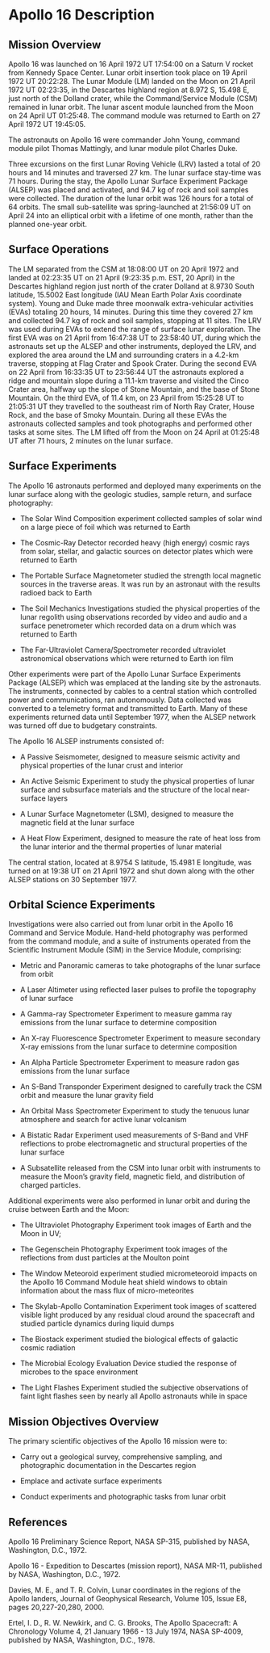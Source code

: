 # Apollo 16 Description

## Mission Overview

Apollo 16 was launched on 16 April 1972 UT 17:54:00 on a Saturn V rocket
from Kennedy Space Center. Lunar orbit insertion took place on 19 April
1972 UT 20:22:28. The Lunar Module (LM) landed on the Moon on 21 April
1972 UT 02:23:35, in the Descartes highland region at 8.972 S, 15.498 E,
just north of the Dolland crater, while the Command/Service Module (CSM)
remained in lunar orbit. The lunar ascent module launched from the Moon
on 24 April UT 01:25:48. The command module was returned to Earth on 27
April 1972 UT 19:45:05.

The astronauts on Apollo 16 were commander John Young, command module
pilot Thomas Mattingly, and lunar module pilot Charles Duke.

Three excursions on the first Lunar Roving Vehicle (LRV) lasted a total
of 20 hours and 14 minutes and traversed 27 km. The lunar surface
stay-time was 71 hours. During the stay, the Apollo Lunar Surface
Experiment Package (ALSEP) was placed and activated, and 94.7 kg of rock
and soil samples were collected. The duration of the lunar orbit was 126
hours for a total of 64 orbits. The small sub-satellite was
spring-launched at 21:56:09 UT on April 24 into an elliptical orbit with
a lifetime of one month, rather than the planned one-year orbit.

## Surface Operations

The LM separated from the CSM at 18:08:00 UT on 20 April 1972 and landed
at 02:23:35 UT on 21 April (9:23:35 p.m. EST, 20 April) in the Descartes
highland region just north of the crater Dolland at 8.9730 South
latitude, 15.5002 East longitude (IAU Mean Earth Polar Axis coordinate
system). Young and Duke made three moonwalk extra-vehicular activities
(EVAs) totaling 20 hours, 14 minutes. During this time they covered 27
km and collected 94.7 kg of rock and soil samples, stopping at 11 sites.
The LRV was used during EVAs to extend the range of surface lunar
exploration. The first EVA was on 21 April from 16:47:38 UT to 23:58:40
UT, during which the astronauts set up the ALSEP and other instruments,
deployed the LRV, and explored the area around the LM and surrounding
craters in a 4.2-km traverse, stopping at Flag Crater and Spook Crater.
During the second EVA on 22 April from 16:33:35 UT to 23:56:44 UT the
astronauts explored a ridge and mountain slope during a 11.1-km traverse
and visited the Cinco Crater area, halfway up the slope of Stone
Mountain, and the base of Stone Mountain. On the third EVA, of 11.4 km,
on 23 April from 15:25:28 UT to 21:05:31 UT they travelled to the
southeast rim of North Ray Crater, House Rock, and the base of Smoky
Mountain. During all these EVAs the astronauts collected samples and
took photographs and performed other tasks at some sites. The LM lifted
off from the Moon on 24 April at 01:25:48 UT after 71 hours, 2 minutes
on the lunar surface.

## Surface Experiments

The Apollo 16 astronauts performed and deployed many experiments on the
lunar surface along with the geologic studies, sample return, and
surface photography:

-   The Solar Wind Composition experiment collected samples of solar
    wind on a large piece of foil which was returned to Earth

-   The Cosmic-Ray Detector recorded heavy (high energy) cosmic rays
    from solar, stellar, and galactic sources on detector plates which
    were returned to Earth

-   The Portable Surface Magnetometer studied the strength local
    magnetic sources in the traverse areas. It was run by an astronaut
    with the results radioed back to Earth

-   The Soil Mechanics Investigations studied the physical properties of
    the lunar regolith using observations recorded by video and audio
    and a surface penetrometer which recorded data on a drum which was
    returned to Earth

-   The Far-Ultraviolet Camera/Spectrometer recorded ultraviolet
    astronomical observations which were returned to Earth ion film

Other experiments were part of the Apollo Lunar Surface Experiments
Package (ALSEP) which was emplaced at the landing site by the
astronauts. The instruments, connected by cables to a central station
which controlled power and communications, ran autonomously. Data
collected was converted to a telemetry format and transmitted to Earth.
Many of these experiments returned data until September 1977, when the
ALSEP network was turned off due to budgetary constraints.

The Apollo 16 ALSEP instruments consisted of:

-   A Passive Seismometer, designed to measure seismic activity and
    physical properties of the lunar crust and interior

-   An Active Seismic Experiment to study the physical properties of
    lunar surface and subsurface materials and the structure of the
    local near-surface layers

-   A Lunar Surface Magnetometer (LSM), designed to measure the magnetic
    field at the lunar surface

-   A Heat Flow Experiment, designed to measure the rate of heat loss
    from the lunar interior and the thermal properties of lunar material

The central station, located at 8.9754 S latitude, 15.4981 E longitude,
was turned on at 19:38 UT on 21 April 1972 and shut down along with the
other ALSEP stations on 30 September 1977.

##  Orbital Science Experiments

Investigations were also carried out from lunar orbit in the Apollo 16
Command and Service Module. Hand-held photography was performed from the
command module, and a suite of instruments operated from the Scientific
Instrument Module (SIM) in the Service Module, comprising:

-   Metric and Panoramic cameras to take photographs of the lunar
    surface from orbit

-   A Laser Altimeter using reflected laser pulses to profile the
    topography of lunar surface

-   A Gamma-ray Spectrometer Experiment to measure gamma ray emissions
    from the lunar surface to determine composition

-   An X-ray Fluorescence Spectrometer Experiment to measure secondary
    X-ray emissions from the lunar surface to determine composition

-   An Alpha Particle Spectrometer Experiment to measure radon gas
    emissions from the lunar surface

-   An S-Band Transponder Experiment designed to carefully track the CSM
    orbit and measure the lunar gravity field

-   An Orbital Mass Spectrometer Experiment to study the tenuous lunar
    atmosphere and search for active lunar volcanism

-   A Bistatic Radar Experiment used measurements of S-Band and VHF
    reflections to probe electromagnetic and structural properties of
    the lunar surface

-   A Subsatellite released from the CSM into lunar orbit with
    instruments to measure the Moon’s gravity field, magnetic field, and
    distribution of charged particles.

Additional experiments were also performed in lunar orbit and during the
cruise between Earth and the Moon:

-   The Ultraviolet Photography Experiment took images of Earth and the
    Moon in UV;

-   The Gegenschein Photography Experiment took images of the
    reflections from dust particles at the Moulton point

-   The Window Meteoroid experiment studied micrometeoroid impacts on
    the Apollo 16 Command Module heat shield windows to obtain
    information about the mass flux of micro-meteorites

-   The Skylab-Apollo Contamination Experiment took images of scattered
    visible light produced by any residual cloud around the spacecraft
    and studied particle dynamics during liquid dumps

-   The Biostack experiment studied the biological effects of galactic
    cosmic radiation

-   The Microbial Ecology Evaluation Device studied the response of
    microbes to the space environment

-   The Light Flashes Experiment studied the subjective observations of
    faint light flashes seen by nearly all Apollo astronauts while in
    space

## Mission Objectives Overview

The primary scientific objectives of the Apollo 16 mission were to:

-   Carry out a geological survey, comprehensive sampling, and
    photographic documentation in the Descartes region

-   Emplace and activate surface experiments

-   Conduct experiments and photographic tasks from lunar orbit

## References

Apollo 16 Preliminary Science Report, NASA SP-315, published by NASA,
Washington, D.C., 1972.

Apollo 16 - Expedition to Descartes (mission report), NASA MR-11,
published by NASA, Washington, D.C., 1972.

Davies, M. E., and T. R. Colvin, Lunar coordinates in the regions of the
Apollo landers, Journal of Geophysical Research, Volume 105, Issue E8,
pages 20,227-20,280, 2000.

Ertel, I. D., R. W. Newkirk, and C. G. Brooks, The Apollo Spacecraft: A
Chronology Volume 4, 21 January 1966 - 13 July 1974, NASA SP-4009,
published by NASA, Washington, D.C., 1978.
